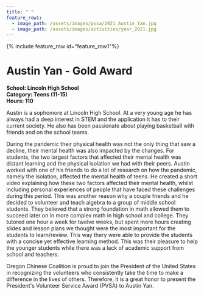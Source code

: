 ```yaml
---
title: " "
feature_row1:
  - image_path: /assets/images/pvsa/2021_Austin_Yan.jpg
  - image_path: /assets/images/activities/year_2021.jpg
---
```


{% include feature_row id="feature_row1"%}

# Austin Yan - Gold Award

**School: Lincoln High School**  
**Category: Teens (11-15)**  
**Hours: 110**  

Austin is a sophomore at Lincoln High School. At a very young age he has always had a deep interest in STEM and the application it has to their current society. He also has been passionate about playing basketball with friends and on the school teams.

During the pandemic their physical health was not the only thing that saw a decline, their mental health was also impacted by the changes. For students, the two largest factors that affected their mental health was distant learning and the physical isolation we had with their peers. Austin worked with one of his friends to do a lot of research on how the pandemic, namely the isolation, affected the mental health of teens. He created a short video explaining how these two factors affected their mental health, whilst including personal experiences of people that have faced these challenges during this period. This was another reason why a couple friends and he decided to volunteer and teach algebra to a group of middle school students. They believed that a strong foundation in math allowed them to succeed later on in more complex math in high school and college. They tutored one hour a week for twelve weeks, but spent more hours creating slides and lesson plans we thought were the most important for the students to learn/review. This way thery were able to provide the students with a concise yet effective learning method. This was their pleasure to help the younger students while there was a lack of academic support from school and teachers.

Oregon Chinese Coalition is proud to join the President of the United States in recognizing the volunteers who consistently take the time to make a difference in the lives of others. Therefore, it is a great honor to present the President's Volunteer Service Award (PVSA) to Austin Yan.
